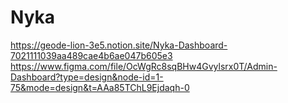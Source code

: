 # Nyka
https://geode-lion-3e5.notion.site/Nyka-Dashboard-7021111039aa489cae4b6ae047b605e3
https://www.figma.com/file/OcWgRc8sqBHw4Gvylsrx0T/Admin-Dashboard?type=design&node-id=1-75&mode=design&t=AAa85TChL9Ejdaqh-0
